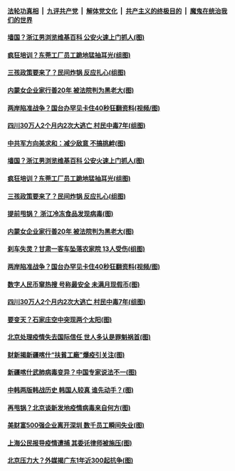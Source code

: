 ####  [法轮功真相](../../../../basic/blob/master/README.md?t=10300431) &nbsp;|&nbsp; [九评共产党](../../../../9ping.md/blob/master/README.md?t=10300431) &nbsp;|&nbsp; [解体党文化](../../../../jtdwh.md/blob/master/README.md?t=10300431)  &nbsp;|&nbsp; [共产主义的终极目的](../../../../gczydzjmd.md/blob/master/README.md?t=10300431) &nbsp;|&nbsp; [魔鬼在统治我们的世界](../../../../mgztzwmdsj.md/blob/master/README.md?t=10300431) 

#### [墙国？浙江男浏览维基百科 公安火速上门抓人(图)](../pages/p1/950838.md?t=10300431) 

#### [疯狂培训？东莞工厂员工跪地猛抽耳光(组图)](../pages/p1/950790.md?t=10300431) 

#### [三孩政策要来了？民间炸锅 反应扎心(组图)](../pages/p1/950827.md?t=10300431) 

#### [内蒙女企业家行善20年 被法院判为黑老大(图)](../pages/p1/950767.md?t=10300431) 

#### [两岸陷准战争？国台办罕见卡住40秒狂翻资料(视频/图)](../pages/p1/950721.md?t=10300431) 

#### [四川30万人2个月内2次大逃亡 村民中毒7年(组图)](../pages/p1/950722.md?t=10300431) 

#### [中共军方向美求和：减少敌意 不搞挑衅(图)](../pages/p1/950856.md?t=10300431) 

#### [墙国？浙江男浏览维基百科 公安火速上门抓人(图)](../pages/p1/950838.md?t=10300431) 

#### [疯狂培训？东莞工厂员工跪地猛抽耳光(组图)](../pages/p1/950790.md?t=10300431) 

#### [三孩政策要来了？民间炸锅 反应扎心(组图)](../pages/p1/950827.md?t=10300431) 

#### [提前甩锅？ 浙江冷冻食品发现病毒(图)](../pages/p1/950777.md?t=10300431) 

#### [内蒙女企业家行善20年 被法院判为黑老大(图)](../pages/p1/950767.md?t=10300431) 

#### [刹车失灵？甘肃一客车坠落农家院 13人受伤(组图)](../pages/p1/950761.md?t=10300431) 

#### [两岸陷准战争？国台办罕见卡住40秒狂翻资料(视频/图)](../pages/p1/950721.md?t=10300431) 

#### [数字人民币窜热搜 号称最安全 未满月现假币(图)](../pages/p1/950736.md?t=10300431) 

#### [四川30万人2个月内2次大逃亡 村民中毒7年(组图)](../pages/p1/950722.md?t=10300431) 

#### [要变天？石家庄空中突现两个太阳(图)](../pages/p1/950708.md?t=10300431) 

#### [北京处理疫情失去国际信任 世人多认是罪魁祸首(图)](../pages/p1/950714.md?t=10300431) 

#### [财新揭新疆喀什“扶貧工廠”爆疫引关注(图)](../pages/p1/950674.md?t=10300431) 

#### [新疆喀什武肺病毒变异？中国专家说法不一(图)](../pages/p1/950704.md?t=10300431) 

#### [中韩两版韩战历史 韩国人较真 谁先动手？(图)](../pages/p1/950664.md?t=10300431) 


#### [再甩锅？北京谈新发地疫情病毒来自何方(图)](../pages/p1/950616.md?t=10300431) 

#### [美财富500强企业离开深圳 数千员工瞬间失业(图)](../pages/p1/950650.md?t=10300431) 

#### [上海公民报导疫情遭捕 其委讬律师被施压(图)](../pages/p1/950646.md?t=10300431) 

#### [北京压力大？外媒揭广东1年近300起抗争(图)](../pages/p1/950620.md?t=10300431) 

